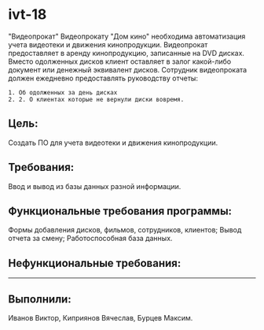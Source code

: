 # ivt-18
"Видеопрокат" Видеопрокату "Дом кино" необходима автоматизация учета видеотеки и движения кинопродукции. Видеопрокат предоставляет в аренду кинопродукцию, записанные на DVD дисках. Вместо одолженных дисков клиент оставляет в залог какой-либо документ или денежный эквивалент дисков. Сотрудник видеопроката должен ежедневно предоставлять руководству отчеты:

	1. Об одолженных за день дисках
	2. 2. О клиентах которые не вернули диски вовремя.

## Цель: 

Создать ПО для учета видеотеки и движения кинопродукции.

## Требования:

Ввод и вывод из базы данных разной информации.

## Функциональные требования программы:

Формы добавления дисков, фильмов, сотрудников, клиентов; Вывод отчета за смену; Работоспособная база данных. 

## Нефункциональные требования:

----

## Выполнили:

Иванов Виктор, Киприянов Вячеслав, Бурцев Максим.
